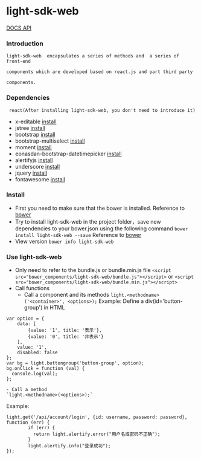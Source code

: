 # light-sdk-web

[DOCS API](http://dl.alphabets.cn/jsdoc/index.html)

### Introduction

    light-sdk-web  encapsulates a series of methods and  a series of front-end 

    components which are developed based on react.js and part third party 

    components.

### Dependencies

     react(After installing light-sdk-web, you don't need to introduce it)
- x-editable    [install](http://vitalets.github.io/x-editable/)
- jstree    [install](https://www.jstree.com/)
- bootstrap [install](http://getbootstrap.com)
- bootstrap-multiselect [install](http://davidstutz.github.io/bootstrap-multiselect/)
- moment    [install](http://momentjs.com/docs/)
- eonasdan-bootstrap-datetimepicker [install](http://eonasdan.github.io/bootstrap-datetimepicker/Installing/)
- alertifyjs    [install](https://alertifyjs.org/)
- underscore    [install](http://underscorejs.org)
- jquery    [install](https://github.com/jquery/jquery-dist)
- fontawesome [install](http://fontawesome.io/)

### Install

- First you need to make sure that the bower is installed.
    Reference to [bower](https://bower.io/)
- Try to install light-sdk-web in the project folder，save new dependencies to your bower.json using the following command
    `bower install light-sdk-web --save`
    Reference to [bower](https://bower.io/)
- View version
    `bower info light-sdk-web`

### Use light-sdk-web

- Only need to refer to the bundle.js or bundle.min.js file
    `<script src="bower_components/light-sdk-web/bundle.js"></script>`
    or
    `<script src="bower_components/light-sdk-web/bundle.min.js"></script>`
- Call functions
    - Call a component and its methods
    `light.<methodname>('<container>', <options>);`
    Example:
    Define a div(id='button-group') in HTML
```
var option = {
    data: [
        {value: '1', title: '表示'},
        {value: '0', title: '非表示'}
    ],
    value: '1',
    disabled: false
};
var bg = light.buttongroup('button-group', option);
bg.onClick = function (val) {
  console.log(val);
};
```
    - Call a method
    `light.<methodname>(<options>);`
Example:
```
light.get('/api/account/login', {id: username, password: password}, function (err) {
        if (err) {
          return light.alertify.error("用户名或密码不正确");
        }
        light.alertify.info("登录成功");
});
```


